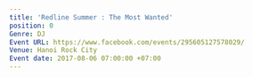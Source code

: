 ```yaml
---
title: 'Redline Summer : The Most Wanted'
position: 0
Genre: DJ
Event URL: https://www.facebook.com/events/295605127578029/
Venue: Hanoi Rock City
Event date: 2017-08-06 07:00:00 +07:00
---
```


